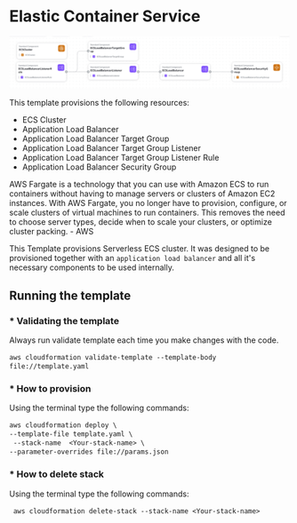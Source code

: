 # Elastic Container Service

![Resource Image](resource-image.png)

This template provisions the following resources:
* ECS Cluster
* Application Load Balancer
* Application Load Balancer Target Group
* Application Load Balancer Target Group Listener
* Application Load Balancer Target Group Listener Rule
* Application Load Balancer Security Group

AWS Fargate is a technology that you can use with Amazon ECS to run containers without having to manage servers or clusters of Amazon EC2 instances. With AWS Fargate, you no longer have to provision, configure, or scale clusters of virtual machines to run containers. This removes the need to choose server types, decide when to scale your clusters, or optimize cluster packing. - AWS

This Template provisions Serverless ECS cluster. It was designed to be provisioned together with an `application load balancer` and all it's necessary components to be used internally.


## Running the template
### * Validating the template
Always run validate template each time you make changes with the code.
```
aws cloudformation validate-template --template-body file://template.yaml
```

### * How to provision
Using the terminal type the following commands:
```
aws cloudformation deploy \
--template-file template.yaml \
 --stack-name  <Your-stack-name> \
--parameter-overrides file://params.json
```

### * How to delete stack

Using the terminal type the following commands:
```
 aws cloudformation delete-stack --stack-name <Your-stack-name>
```
